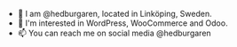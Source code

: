 - 👋 I am @hedburgaren, located in Linköping, Sweden.
- 👀 I'm interested in WordPress, WooCommerce and Odoo.
- 📫 You can reach me on social media @hedburgaren
